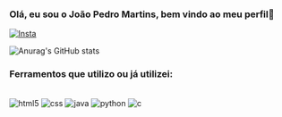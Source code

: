 
### Olá, eu sou o João Pedro Martins, bem vindo ao meu perfil👋

[![Insta](https://img.shields.io/badge/Instagram-E4405F?style=for-the-badge&logo=instagram&logoColor=white)](instagram.com/jp_mads)

![Anurag's GitHub stats](https://github-readme-stats.vercel.app/api?username=JPedroMA&show_icons=true&theme=dracula)

### Ferramentos que utilizo ou já utilizei:

<div style="display: inline_block"><br/>
    <img alt="html5" src="https://img.shields.io/badge/HTML-239120?style=for-the-badge&logo=html5&logoColor=white"/>
    <img alt="css" src="https://img.shields.io/badge/CSS-239120?&style=for-the-badge&logo=css3&logoColor=white"/>
    <img alt="java" src="https://img.shields.io/badge/Java-ED8B00?style=for-the-badge&logo=openjdk&logoColor=white"/>
    <img alt="python" src="https://img.shields.io/badge/Python-14354C?style=for-the-badge&logo=python&logoColor=white"/>
    <img alt="c" src="https://img.shields.io/badge/C-00599C?style=for-the-badge&logo=c&logoColor=white"/>


</div>

